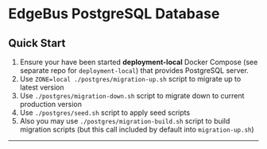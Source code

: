 # EdgeBus PostgreSQL Database

## Quick Start

1. Ensure your have been started **deployment-local** Docker Compose (see separate repo for `deployment-local`) that provides PostgreSQL server.
1. Use `ZONE=local ./postgres/migration-up.sh` script to migrate up to latest version
1. Use `./postgres/migration-down.sh` script to migrate down to current production version
1. Use `./postgres/seed.sh` script to apply seed scripts
1. Also you may use `./postgres/migration-build.sh` script to build migration scripts (but this call included by default into `migration-up.sh`)

---
